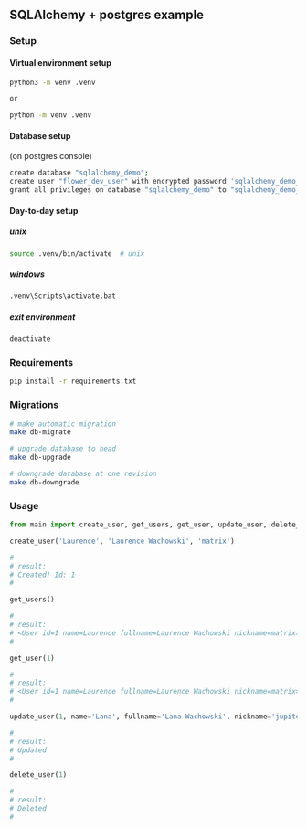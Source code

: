 ## SQLAlchemy + postgres example

### Setup


#### Virtual environment setup

```bash
python3 -m venv .venv

or

python -m venv .venv
```

#### Database setup

(on postgres console)

```bash
create database "sqlalchemy_demo";
create user "flower_dev_user" with encrypted password 'sqlalchemy_demo_user';
grant all privileges on database "sqlalchemy_demo" to "sqlalchemy_demo_user";
```

#### Day-to-day setup

##### unix

```bash
source .venv/bin/activate  # unix
```

##### windows

```bash
.venv\Scripts\activate.bat
```

##### exit environment

```bash
deactivate
```

### Requirements

```bash
pip install -r requirements.txt
```

### Migrations

```bash
# make automatic migration
make db-migrate

# upgrade database to head
make db-upgrade

# downgrade database at one revision
make db-downgrade
```

### Usage

```python
from main import create_user, get_users, get_user, update_user, delete_user

create_user('Laurence', 'Laurence Wachowski', 'matrix')

#
# result:
# Created! Id: 1
#

get_users()

#
# result:
# <User id=1 name=Laurence fullname=Laurence Wachowski nickname=matrix>
#

get_user(1)

#
# result:
# <User id=1 name=Laurence fullname=Laurence Wachowski nickname=matrix>
#

update_user(1, name='Lana', fullname='Lana Wachowski', nickname='jupiter')

#
# result:
# Updated
#

delete_user(1)

#
# result:
# Deleted
#

```

